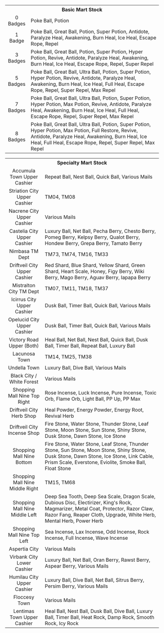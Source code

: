 <table>
<tr><th colspan="2">Basic Mart Stock</th></tr>
<tr><td style="vertical-align: middle; word-wrap: break-word; text-align: center;">0 Badges</td><td>Poke Ball, Potion</td></tr>
<tr><td style="vertical-align: middle; word-wrap: break-word; text-align: center;">1 Badge</td><td>Poke Ball, Great Ball, Potion, Super Potion, Antidote, Paralyze Heal, Awakening, Burn Heal, Ice Heal, Escape Rope, Repel</td></tr>
<tr><td style="vertical-align: middle; word-wrap: break-word; text-align: center;">3 Badges</td><td>Poke Ball, Great Ball, Potion, Super Potion, Hyper Potion, Revive, Antidote, Paralyze Heal, Awakening, Burn Heal, Ice Heal, Escape Rope, Repel, Super Repel</td></tr>
<tr><td style="vertical-align: middle; word-wrap: break-word; text-align: center;">5 Badges</td><td>Poke Ball, Great Ball, Ultra Ball, Potion, Super Potion, Hyper Potion, Revive, Antidote, Paralyze Heal, Awakening, Burn Heal, Ice Heal, Full Heal, Escape Rope, Repel, Super Repel, Max Repel</td></tr>
<tr><td style="vertical-align: middle; word-wrap: break-word; text-align: center;">7 Badges</td><td>Poke Ball, Great Ball, Ultra Ball, Potion, Super Potion, Hyper Potion, Max Potion, Revive, Antidote, Paralyze Heal, Awakening, Burn Heal, Ice Heal, Full Heal, Escape Rope, Repel, Super Repel, Max Repel</td></tr>
<tr><td style="vertical-align: middle; word-wrap: break-word; text-align: center;">8 Badges</td><td>Poke Ball, Great Ball, Ultra Ball, Potion, Super Potion, Hyper Potion, Max Potion, Full Restore, Revive, Antidote, Paralyze Heal, Awakening, Burn Heal, Ice Heal, Full Heal, Escape Rope, Repel, Super Repel, Max Repel</td></tr>
</table>


<table>
<tr><th colspan="2">Specialty Mart Stock</th></tr>
<tr><td style="vertical-align: middle; word-wrap: break-word; text-align: center;">Accumula Town Upper Cashier</td><td>Repeat Ball, Nest Ball, Quick Ball, Various Mails</td></tr>
<tr><td style="vertical-align: middle; word-wrap: break-word; text-align: center;">Striation City Upper Cashier</td><td>TM04, TM08</td></tr>
<tr><td style="vertical-align: middle; word-wrap: break-word; text-align: center;">Nacrene City Upper Cashier</td><td>Various Mails</td></tr>
<tr><td style="vertical-align: middle; word-wrap: break-word; text-align: center;">Castelia City Upper Cashier</td><td>Luxury Ball, Net Ball, Pecha Berry, Chesto Berry, Pomeg Berry, Kelpsy Berry, Qualot Berry, Hondew Berry, Grepa Berry, Tamato Berry</td></tr>
<tr><td style="vertical-align: middle; word-wrap: break-word; text-align: center;">Nimbasa TM Dept</td><td>TM73, TM74, TM16, TM33</td></tr>
<tr><td style="vertical-align: middle; word-wrap: break-word; text-align: center;">Driftveil City Upper Cashier</td><td>Red Shard, Blue Shard, Yellow Shard, Green Shard, Heart Scale, Honey, Figy Berry, Wiki Berry, Mago Berry, Aguav Berry, Iapapa Berry</td></tr>
<tr><td style="vertical-align: middle; word-wrap: break-word; text-align: center;">Mistralton City TM Dept</td><td>TM07, TM11, TM18, TM37</td></tr>
<tr><td style="vertical-align: middle; word-wrap: break-word; text-align: center;">Icirrus City Upper Cashier</td><td>Dusk Ball, Timer Ball, Quick Ball, Various Mails</td></tr>
<tr><td style="vertical-align: middle; word-wrap: break-word; text-align: center;">Opelucid City Upper Cashier</td><td>Dusk Ball, Timer Ball, Quick Ball, Various Mails</td></tr>
<tr><td style="vertical-align: middle; word-wrap: break-word; text-align: center;">Victory Road Upper (Both)</td><td>Heal Ball, Net Ball, Nest Ball, Quick Ball, Dusk Ball, Timer Ball, Repeat Ball, Luxury Ball</td></tr>
<tr><td style="vertical-align: middle; word-wrap: break-word; text-align: center;">Lacunosa Town</td><td>TM14, TM25, TM38</td></tr>
<tr><td style="vertical-align: middle; word-wrap: break-word; text-align: center;">Undella Town</td><td>Luxury Ball, Dive Ball, Various Mails</td></tr>
<tr><td style="vertical-align: middle; word-wrap: break-word; text-align: center;">Black City / White Forest</td><td>Various Mails</td></tr>
<tr><td style="vertical-align: middle; word-wrap: break-word; text-align: center;">Shopping Mall Nine Top Right</td><td>Rose Incense, Luck Incense, Pure Incense, Toxic Orb, Flame Orb, Light Ball, PP Up, PP Max</td></tr>
<tr><td style="vertical-align: middle; word-wrap: break-word; text-align: center;">Driftveil City Herb Shop</td><td>Heal Powder, Energy Powder, Energy Root, Revival Herb</td></tr>
<tr><td style="vertical-align: middle; word-wrap: break-word; text-align: center;">Driftveil City Incense Shop</td><td>Fire Stone, Water Stone, Thunder Stone, Leaf Stone, Moon Stone, Sun Stone, Shiny Stone, Dusk Stone, Dawn Stone, Ice Stone</td></tr>
<tr><td style="vertical-align: middle; word-wrap: break-word; text-align: center;">Shopping Mall Nine Bottom</td><td>Fire Stone, Water Stone, Leaf Stone, Thunder Stone, Sun Stone, Moon Stone, Shiny Stone, Dusk Stone, Dawn Stone, Ice Stone, Link Cable, Prism Scale, Everstone, Eviolite, Smoke Ball, Float Stone</td></tr>
<tr><td style="vertical-align: middle; word-wrap: break-word; text-align: center;">Shopping Mall Nine Middle Right</td><td>TM15, TM68</td></tr>
<tr><td style="vertical-align: middle; word-wrap: break-word; text-align: center;">Shopping Mall Nine Middle Left</td><td>Deep Sea Tooth, Deep Sea Scale, Dragon Scale, Dubious Disc, Electirizer, King's Rock, Magmarizer, Metal Coat, Protector, Razor Claw, Razor Fang, Reaper Cloth, Upgrade, White Herb, Mental Herb, Power Herb</td></tr>
<tr><td style="vertical-align: middle; word-wrap: break-word; text-align: center;">Shopping Mall Nine Top Left</td><td>Sea Incense, Lax Incense, Odd Incense, Rock Incense, Full Incense, Wave Incense</td></tr>
<tr><td style="vertical-align: middle; word-wrap: break-word; text-align: center;">Aspertia City</td><td>Various Mails</td></tr>
<tr><td style="vertical-align: middle; word-wrap: break-word; text-align: center;">Virbank City Lower Cashier</td><td>Luxury Ball, Net Ball, Oran Berry, Rawst Berry, Aspear Berry, Various Mails</td></tr>
<tr><td style="vertical-align: middle; word-wrap: break-word; text-align: center;">Humilau City Upper Cashier</td><td>Luxury Ball, Dive Ball, Net Ball, Sitrus Berry, Persim Berry, Various Mails</td></tr>
<tr><td style="vertical-align: middle; word-wrap: break-word; text-align: center;">Floccesy Town</td><td>Various Mails</td></tr>
<tr><td style="vertical-align: middle; word-wrap: break-word; text-align: center;">Lentimas Town Upper Cashier</td><td>Heal Ball, Nest Ball, Dusk Ball, Dive Ball, Luxury Ball, Timer Ball, Heat Rock, Damp Rock, Smooth Rock, Icy Rock</td></tr>
</table>
